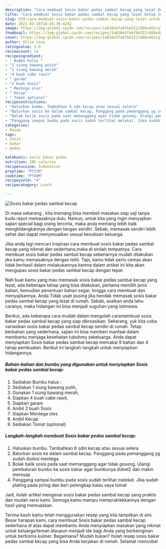 ```yaml
---
description: "Cara membuat Sosis bakar pedas sambal kecap yang lezat Untuk Jualan"
title: "Cara membuat Sosis bakar pedas sambal kecap yang lezat Untuk Jualan"
slug: 559-cara-membuat-sosis-bakar-pedas-sambal-kecap-yang-lezat-untuk-jualan
date: 2021-03-18T18:45:39.424Z
image: https://img-global.cpcdn.com/recipes/1a016e5fabfbb322/680x482cq70/sosis-bakar-pedas-sambal-kecap-foto-resep-utama.jpg
thumbnail: https://img-global.cpcdn.com/recipes/1a016e5fabfbb322/680x482cq70/sosis-bakar-pedas-sambal-kecap-foto-resep-utama.jpg
cover: https://img-global.cpcdn.com/recipes/1a016e5fabfbb322/680x482cq70/sosis-bakar-pedas-sambal-kecap-foto-resep-utama.jpg
author: Ollie Love
ratingvalue: 3.9
reviewcount: 14
recipeingredient:
- " Bumbu halus "
- "1 siung bawang putih"
- "1 siung bawang merah"
- "4 buah cabe rawit"
- " garam"
- "2 buah Sosis"
- " Mentega oles"
- " Kecap"
- " Tomat optional"
recipeinstructions:
- "Haluskan bumbu. Tambahkan 6 sdm kecap atau sesuai selera"
- "Balurkan sosis ke dalam sambal kecap. Panggang pada pemanggang yg sudah diolesi mentega"
- "Bolak balik sosis pada saat memanggang agar tidak gosong. Ulangi pembaluran bumbu ke sosis bakar agar bumbunya dobel2 dan makin meresap"
- "Panggang sampai bumbu pada sosis sudah terlihat melekat. Jika sudah plating pada piring dan beri pelengkap kalau saya tomat"
categories:
- Resep
tags:
- sosis
- bakar
- pedas

katakunci: sosis bakar pedas 
nutrition: 285 calories
recipecuisine: Indonesian
preptime: "PT23M"
cooktime: "PT49M"
recipeyield: "4"
recipecategory: Lunch

---
```



![Sosis bakar pedas sambal kecap](https://img-global.cpcdn.com/recipes/1a016e5fabfbb322/680x482cq70/sosis-bakar-pedas-sambal-kecap-foto-resep-utama.jpg)

Di masa  sekarang , kita memang bisa membeli masakan siap saji tanpa kudu repot memasaknya dulu. Namun, untuk kita yang ingin menyajikan sajian special bagi orang tercinta, maka anda memang lebih baik menghidangkannya dengan tangan sendiri. Sebab, memasak sendiri lebih sehat dan dapat menyesuaikan sesuai kesukaan keluarga.

Jika anda lagi mencari inspirasi cara membuat sosis bakar pedas sambal kecap yang nikmat dan sederhana,maka di sinilah tempatnya. Cara membuat sosis bakar pedas sambal kecap  sebenarnya mudah dilakukan jika kamu memasaknya dengan teliti. Tapi, kamu tidak perlu cemas akan tidak berhasil dalam melakukannya 
karena dalam artikel ini kita akan mengupas sosis bakar pedas sambal kecap dengan tepat.  



Nah buat kamu yang mau memasak sosis bakar pedas sambal kecap yang lezat, ada beberapa tahap yang bisa dilakukan, pertama memilih jenis bahan, kemudian penentuan bahan segar, hingga cara membuat dan menyajikannya. Anda Tidak usah pusing jika hendak memasak sosis bakar pedas sambal kecap yang lezat di rumah. Sebab, asalkan anda  tahu caranya, maka hidangan ini bisa menjadi suguhan yang istimewa.

Berikut, ada beberapa cara mudah dalam mengolah caramembuat sosis bakar pedas sambal kecap yang siap dikreasikan. Sekarang, yuk kita coba variasikan sosis bakar pedas sambal kecap sendiri di rumah. Tetap berbahan yang sederhana, sajian ini bisa memberi manfaat dalam membantu menjaga kesehatan tubuhmu sekeluarga. Anda dapat menyiapkan Sosis bakar pedas sambal kecap memakai 9 bahan dan 4 tahap pembuatan. Berikut ini langkah-langkah untuk menyiapkan hidangannya.

<!--inarticleads1-->

##### Bahan-bahan dan bumbu yang digunakan untuk menyiapkan Sosis bakar pedas sambal kecap:

1. Sediakan  Bumbu halus :
1. Sediakan 1 siung bawang putih,
1. Gunakan 1 siung bawang merah,
1. Siapkan 4 buah cabe rawit,
1. Siapkan  garam
1. Ambil 2 buah Sosis
1. Siapkan  Mentega oles
1. Ambil  Kecap
1. Sediakan  Tomat (optional)




<!--inarticleads2-->

##### Langkah-langkah membuat Sosis bakar pedas sambal kecap:

1. Haluskan bumbu. Tambahkan 6 sdm kecap atau sesuai selera
1. Balurkan sosis ke dalam sambal kecap. Panggang pada pemanggang yg sudah diolesi mentega
1. Bolak balik sosis pada saat memanggang agar tidak gosong. Ulangi pembaluran bumbu ke sosis bakar agar bumbunya dobel2 dan makin meresap
1. Panggang sampai bumbu pada sosis sudah terlihat melekat. Jika sudah plating pada piring dan beri pelengkap kalau saya tomat




Jadi, itulah artikel mengenai  sosis bakar pedas sambal kecap  yang praktis dan mudah versi kami. Semoga kamu mampu mempraktekkannya dengan hasil yang memuaskan. 

Terima kasih kamu telah menggunakan resep yang kita tampilkan di sini. Besar harapan kami, cara membuat  Sosis bakar pedas sambal kecap sederhana di atas dapat membantu Anda menyiapkan masakan yang nikmat untuk keluarga/teman ataupun menjadi ide bagi Anda yang berkeinginan untuk berbisnis kuliner. Bagaimana? Mudah bukan? Itulah resep sosis bakar pedas sambal kecap yang bisa Anda kerjakan di rumah. Selamat mencoba!

